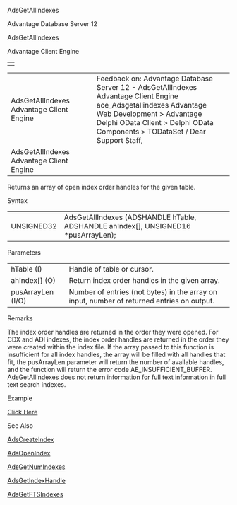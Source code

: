 AdsGetAllIndexes




Advantage Database Server 12  

AdsGetAllIndexes

Advantage Client Engine

|  |
| --- |
|  |

|  |  |  |  |  |
| --- | --- | --- | --- | --- |
| AdsGetAllIndexes  Advantage Client Engine |  |  | Feedback on: Advantage Database Server 12 - AdsGetAllIndexes Advantage Client Engine ace\_Adsgetallindexes Advantage Web Development > Advantage Delphi OData Client > Delphi OData Components > TODataSet / Dear Support Staff, |  |
| AdsGetAllIndexes  Advantage Client Engine |  |  |  |  |

Returns an array of open index order handles for the given table.

Syntax

|  |  |
| --- | --- |
| UNSIGNED32 | AdsGetAllIndexes (ADSHANDLE hTable,  ADSHANDLE ahIndex[],  UNSIGNED16 \*pusArrayLen); |

Parameters

|  |  |
| --- | --- |
| hTable (I) | Handle of table or cursor. |
| ahIndex[] (O) | Return index order handles in the given array. |
| pusArrayLen (I/O) | Number of entries (not bytes) in the array on input, number of returned entries on output. |

Remarks

The index order handles are returned in the order they were opened. For CDX and ADI indexes, the index order handles are returned in the order they were created within the index file. If the array passed to this function is insufficient for all index handles, the array will be filled with all handles that fit, the pusArrayLen parameter will return the number of available handles, and the function will return the error code AE\_INSUFFICIENT\_BUFFER. AdsGetAllIndexes does not return information for full text information in full text search indexes.

Example

[Click Here](ace_examples.htm#adsgetallindexesexample)

See Also

[AdsCreateIndex](ace_adscreateindex.htm)

[AdsOpenIndex](ace_adsopenindex.htm)

[AdsGetNumIndexes](ace_adsgetnumindexes.htm)

[AdsGetIndexHandle](ace_adsgetindexhandle.htm)

[AdsGetFTSIndexes](ace_adsgetftsindexes.htm)